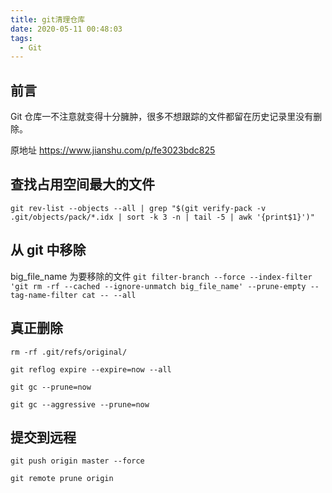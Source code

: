 ```yaml
---
title: git清理仓库
date: 2020-05-11 00:48:03
tags:
  - Git
---
```


## 前言

Git 仓库一不注意就变得十分臃肿，很多不想跟踪的文件都留在历史记录里没有删除。

原地址 <https://www.jianshu.com/p/fe3023bdc825>

## 查找占用空间最大的文件

`git rev-list --objects --all | grep "$(git verify-pack -v .git/objects/pack/*.idx | sort -k 3 -n | tail -5 | awk '{print$1}')"`

## 从 git 中移除

big_file_name 为要移除的文件
`git filter-branch --force --index-filter 'git rm -rf --cached --ignore-unmatch big_file_name' --prune-empty --tag-name-filter cat -- --all`

## 真正删除

`rm -rf .git/refs/original/`

`git reflog expire --expire=now --all`

`git gc --prune=now`

`git gc --aggressive --prune=now`

## 提交到远程

`git push origin master --force`

`git remote prune origin`
